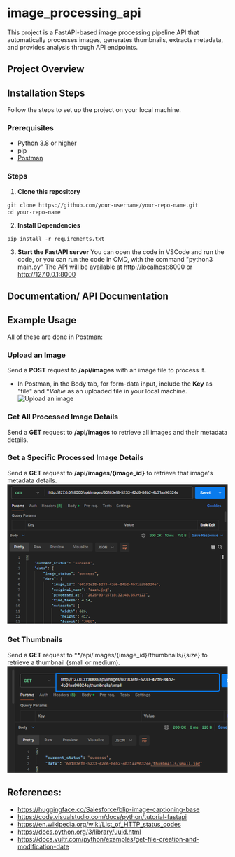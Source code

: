 # image_processing_api
This project is a FastAPI-based image processing pipeline API that automatically processes images, generates thumbnails, extracts  metadata, and provides analysis through API endpoints.

## Project Overview

## Installation Steps
Follow the steps to set up the project on your local machine.

### Prerequisites
- Python 3.8 or higher
- pip
- [Postman](https://www.postman.com/downloads/)

### Steps
1. **Clone this repository**
```
git clone https://github.com/your-username/your-repo-name.git
cd your-repo-name
```

2. **Install Dependencies**
```
pip install -r requirements.txt
```

3. **Start the FastAPI server**</b>
You can open the code in VSCode and run the code, or you can run the code in CMD, with the command "python3 main.py"</b>
The API will be available at http://localhost:8000 or http://127.0.0.1:8000

##  Documentation/ API Documentation

## Example Usage
All of these are done in Postman:
### Upload an Image</b>
Send a **POST** request to **/api/images** with an image file to process it.
- In Postman, in the Body tab, for form-data input, include the **Key** as "file" and **Value* as an uploaded file in your local machine.
![Upload an image](Documentation/uploading_image_success.png=150x)

### Get All Processed Image Details</b>
Send a **GET** request to **/api/images** to retrieve all images and their metadata details.

### Get a Specific Processed Image Details</b>
Send a **GET** request to **/api/images/{image_id}** to retrieve that image's metadata details.
![List one image](Documentation/listing_one_image.png)

### Get Thumbnails
Send a **GET** request to **/api/images/{image_id}/thumbnails/{size} to retrieve a thumbnail (small or medium).
![Get thumbnail](Documentation/get_thumbnail.png)

## References:
- https://huggingface.co/Salesforce/blip-image-captioning-base
- https://code.visualstudio.com/docs/python/tutorial-fastapi
- https://en.wikipedia.org/wiki/List_of_HTTP_status_codes
- https://docs.python.org/3/library/uuid.html
- https://docs.vultr.com/python/examples/get-file-creation-and-modification-date